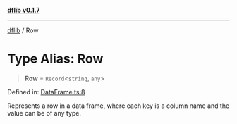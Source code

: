 [**dflib v0.1.7**](../README.md)

***

[dflib](../globals.md) / Row

# Type Alias: Row

> **Row** = `Record`\<`string`, `any`\>

Defined in: [DataFrame.ts:8](https://github.com/digital-codes/dfLib/blob/bc4ea99fd5b0d211cde4f82aa178fda93eff31fb/src/DataFrame.ts#L8)

Represents a row in a data frame, where each key is a column name and the value can be of any type.
